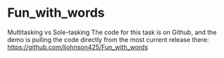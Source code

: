 # Fun_with_words
Multitasking vs Sole-tasking
The code for this task is on Github, and the demo is pulling the code directly from the most current release there:
  https://github.com/ljohnson425/Fun_with_words
